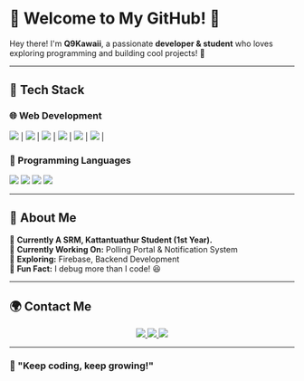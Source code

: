 # 🌟 Welcome to My GitHub! 🌟  

Hey there! I'm **Q9Kawaii**, a passionate **developer & student** who loves exploring programming and building cool projects! 🚀  

---

## 🚀 Tech Stack  

### 🌐 Web Development  
<p align="left">
  <img src="https://img.shields.io/badge/HTML5-E34F26?style=for-the-badge&logo=html5&logoColor=white" />  |       
  <img src="https://img.shields.io/badge/CSS3-1572B6?style=for-the-badge&logo=css3&logoColor=white" />  |  
  <img src="https://img.shields.io/badge/JavaScript-F7DF1E?style=for-the-badge&logo=javascript&logoColor=black" />  |  
  <img src="https://img.shields.io/badge/TypeScript-3178C6?style=for-the-badge&logo=typescript&logoColor=white" />  |  
  <img src="https://img.shields.io/badge/React-20232A?style=for-the-badge&logo=react&logoColor=61DAFB" />  |  
  <img src="https://img.shields.io/badge/Tailwind_CSS-06B6D4?style=for-the-badge&logo=tailwindcss&logoColor=white" />  |  
</p>

### 📌 Programming Languages  
<p align="left">
  <img src="https://img.shields.io/badge/Java-ED8B00?style=for-the-badge&logo=java&logoColor=white" />  
  <img src="https://img.shields.io/badge/Python-3776AB?style=for-the-badge&logo=python&logoColor=white" />  
  <img src="https://img.shields.io/badge/C-00599C?style=for-the-badge&logo=c&logoColor=white" />  
  <img src="https://img.shields.io/badge/C++-00599C?style=for-the-badge&logo=c%2B%2B&logoColor=white" />  
</p>

---

## 📌 About Me  
🔹 **Currently A SRM, Kattantuathur Student (1st Year).**  
🔹 **Currently Working On:** Polling Portal & Notification System  
🔹 **Exploring:** Firebase, Backend Development  
🔹 **Fun Fact:** I debug more than I code! 😆  

---

## 🌍 Contact Me  
<p align="center">
  <a href="https://www.instagram.com/technoslive_/">
    <img src="https://img.shields.io/badge/Instagram-E4405F?style=for-the-badge&logo=instagram&logoColor=white" />
  </a>  
  <a href="https://www.linkedin.com/in/yash-dingar-946688276/">
    <img src="https://img.shields.io/badge/LinkedIn-0A66C2?style=for-the-badge&logo=linkedin&logoColor=white" />
  </a>  
  <a href="https://x.com/q9kawaii">
    <img src="https://img.shields.io/badge/Twitter-1DA1F2?style=for-the-badge&logo=twitter&logoColor=white" />
  </a>  
</p>

---

### 🚀 "Keep coding, keep growing!"  
